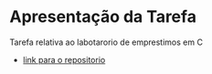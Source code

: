 # Apresentação da Tarefa

Tarefa relativa ao labotarorio de emprestimos em C

- [link para o repositorio](https://github.com/Antonio214/mc322/blob/main/lab01/emprestimo01-ra165677.ipynb)
